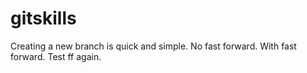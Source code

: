 # gitskills
Creating a new branch is quick and simple.
No fast forward.
With fast forward.
Test ff again.
